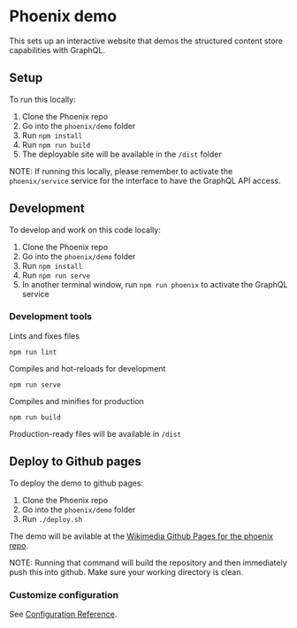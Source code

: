 # Phoenix demo

This sets up an interactive website that demos the structured content store capabilities with GraphQL.

## Setup

To run this locally:

1. Clone the Phoenix repo
2. Go into the `phoenix/demo` folder
3. Run `npm install`
4. Run `npm run build`
5. The deployable site will be available in the `/dist` folder

NOTE: If running this locally, please remember to activate the `phoenix/service` service for the interface to have the GraphQL API access.

## Development

To develop and work on this code locally:

1. Clone the Phoenix repo
2. Go into the `phoenix/demo` folder
3. Run `npm install`
4. Run `npm run serve` 
5. In another terminal window, run `npm run phoenix` to activate the GraphQL service

### Development tools

Lints and fixes files
```
npm run lint
```

Compiles and hot-reloads for development
```
npm run serve
```

Compiles and minifies for production
```
npm run build
```
Production-ready files will be available in `/dist`

## Deploy to Github pages
To deploy the demo to github pages:

1. Clone the Phoenix repo
2. Go into the `phoenix/demo` folder
3. Run `./deploy.sh`

The demo will be avilable at the [Wikimedia Github Pages for the phoenix repo](https://wikimedia.github.io/phoenix).

NOTE: Running that command will build the repository and then immediately push this into github. Make sure your working directory is clean.

### Customize configuration
See [Configuration Reference](https://cli.vuejs.org/config/).
